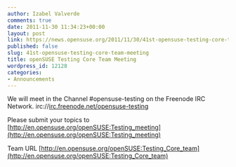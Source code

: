 ```yaml
---
author: Izabel Valverde
comments: true
date: 2011-11-30 11:34:23+00:00
layout: post
link: https://news.opensuse.org/2011/11/30/41st-opensuse-testing-core-team-meeting/
published: false
slug: 41st-opensuse-testing-core-team-meeting
title: openSUSE Testing Core Team Meeting
wordpress_id: 12128
categories:
- Announcements
---
```


We will meet in the Channel #opensuse-testing on the Freenode IRC Network. irc://[irc.freenode.net/opensuse-testing](http://irc.freenode.net/opensuse-testing)

Please submit your topics to [http://en.opensuse.org/openSUSE:Testing_meeting](http://en.opensuse.org/openSUSE:Testing_meeting)

Team URL [http://en.opensuse.org/openSUSE:Testing_Core_team](http://en.opensuse.org/openSUSE:Testing_Core_team)
